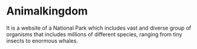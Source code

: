 # Animalkingdom
It is a website of a National Park which  includes vast and diverse group of organisms that includes millions of different species, ranging  from tiny insects to enormous whales. 
